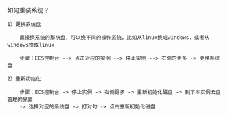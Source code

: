 如何重装系统？

	1）更换系统盘

		直接换系统的那块盘，可以换不同的操作系统，比如从linux换成windows，或者从windows换成linux

		步骤：ECS控制台 --> 点击对应的实例 --> 停止实例 --> 右侧的更多 -> 更换系统盘

	2）重新初始化

		步骤：ECS控制台 -> 停止实例 -> 右侧更多 -> 重新初始化磁盘 -> 到了本实例云盘管理的界面
		-> 选择对应的系统盘 -> 打对勾 -> 点击重新初始化磁盘


